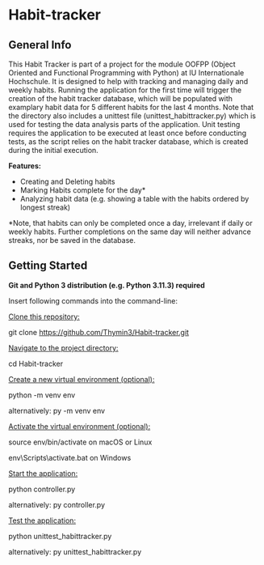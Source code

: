 # Habit-tracker

## General Info

This Habit Tracker is part of a project for the module OOFPP (Object Oriented and Functional Programming with Python) at IU Internationale Hochschule.
It is designed to help with tracking and managing daily and weekly habits. 
Running the application for the first time will trigger the creation of the habit tracker database, which will be populated with examplary habit data for 5 different habits for the last 4 months.
Note that the directory also includes a unittest file (unittest_habittracker.py) which is used for testing the data analysis parts of the application.
Unit testing requires the application to be executed at least once before conducting tests, as the script relies on the habit tracker database, which is created during the initial execution.

**Features:**
- Creating and Deleting habits
- Marking Habits complete for the day*
- Analyzing habit data (e.g. showing a table with the habits ordered by longest streak)

*Note, that habits can only be completed once a day, irrelevant if daily or weekly habits. Further completions on the same day will neither advance streaks, nor be saved in the database.

## Getting Started

**Git and Python 3 distribution (e.g. Python 3.11.3) required**  

Insert following commands into the command-line:

<ins>Clone this repository:</ins>

git clone https://github.com/Thymin3/Habit-tracker.git

<ins>Navigate to the project directory:</ins>

cd Habit-tracker

<ins>Create a new virtual environment (optional):</ins>

python -m venv env

alternatively: py -m venv env

<ins>Activate the virtual environment (optional):</ins>

source env/bin/activate     on macOS or Linux

env\Scripts\activate.bat    on Windows

<ins>Start the application:</ins>

python controller.py

alternatively: py controller.py

<ins>Test the application:</ins>

python unittest_habittracker.py

alternatively: py unittest_habittracker.py
